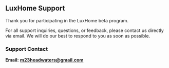 ## LuxHome Support

Thank you for participating in the LuxHome beta program.

For all support inquiries, questions, or feedback, please contact us directly via email. We will do our best to respond to you as soon as possible.

### **Support Contact**

**Email:** **m23headwaters@gmail.com**
